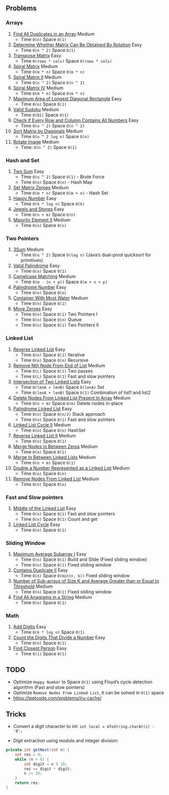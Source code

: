 ## Problems

### Arrays

1. [Find All Duplicates in an Array](https://leetcode.com/problems/find-all-duplicates-in-an-array) Medium
   - Time `O(n)` Space `O(1)`
2. [Determine Whether Matrix Can Be Obtained By Rotation](https://leetcode.com/problems/determine-whether-matrix-can-be-obtained-by-rotation) Easy
   - Time `O(n ^ 2)` Space `O(1)`
3. [Transpose Matrix](https://leetcode.com/problems/transpose-matrix) Easy
   - Time `O(rows * cols)` Space `O(rows * cols)`
4. [Spiral Matrix](https://leetcode.com/problems/spiral-matrix) Medium
   - Time `O(m * n)` Space `O(m * n)`
5. [Spiral Matrix II](https://leetcode.com/problems/spiral-matrix-ii) Medium
   - Time `O(n ^ 2)` Space `O(n ^ 2)`
6. [Spiral Matrix IV](https://leetcode.com/problems/spiral-matrix-iv) Medium
   - Time `O(m * n)` Space `O(m * n)`
7. [Maximum Area of Longest Diagonal Rectangle](https://leetcode.com/problems/maximum-area-of-longest-diagonal-rectangle) Easy
   - Time `O(n)` Space `O(1)`
8. [Valid Sudoku](https://leetcode.com/problems/valid-sudoku) Medium
   - Time `O(81)` Space `O(1)`
9. [Check if Every Row and Column Contains All Numbers](https://leetcode.com/problems/check-if-every-row-and-column-contains-all-numbers) Easy
   - Time `O(n ^ 2)` Space `O(n ^ 2)`
10. [Sort Matrix by Diagonals](https://leetcode.com/problems/sort-matrix-by-diagonals) Medium
    - Time `O(n ^ 2 log n)` Space `O(n)`
11. [Rotate Image](https://leetcode.com/problems/rotate-image) Medium
    - Time: `O(n ^ 2)` Space `O(1)`

### Hash and Set

1. [Two Sum](https://leetcode.com/problems/two-sum) Easy
   - Time `O(n ^ 2)` Space `O(1)` - Brute Force
   - Time `O(n)` Space `O(n)` - Hash Map
2. [Set Matrix Zeroes](https://leetcode.com/problems/set-matrix-zeroes) Medium
   - Time `O(m * n)` Space `O(m + n)` - Hash Set
3. [Happy Number](https://leetcode.com/problems/happy-number) Easy
   - Time `O(k * log n)` Space `O(k)`
4. [Jewels and Stones](https://leetcode.com/problems/jewels-and-stones) Easy
   - Time `O(n + m)` Space `O(n)`
5. [Majority Element II](https://leetcode.com/problems/majority-element-ii) Medium
   - Time `O(n)` Space `O(n)`

### Two Pointers

1. [3Sum](https://leetcode.com/problems/3sum) Medium
   - Time `O(n ^ 2)` Space `O(log n)` (Java’s dual-pivot quicksort for primitives)
2. [Valid Palindrome](https://leetcode.com/problems/valid-palindrome) Easy
   - Time `O(n)` Space `O(1)`
3. [Camelcase Matching](https://leetcode.com/problems/camelcase-matching) Medium
   - Time `O(m · (n + p))` Space `O(m + n + p)`
4. [Palindrome Number](https://leetcode.com/problems/palindrome-number) Easy
   - Time `O(n)` Space `O(n)`
5. [Container With Most Water](https://leetcode.com/problems/container-with-most-water) Medium
   - Time `O(n)` Space `O(1)`
6. [Move Zeroes](https://leetcode.com/problems/move-zeroes) Easy
   - Time `O(n)` Space `O(1)` Two Pointers I
   - Time `O(n)` Space `O(n)` Queue
   - Time `O(n)` Space `O(1)` Two Pointers II

### Linked List

1. [Reverse Linked List](https://leetcode.com/problems/reverse-linked-list) Easy
   - Time `O(n)` Space `O(1)` Iterative
   - Time `O(n)` Space `O(n)` Recursive
2. [Remove Nth Node From End of List](https://leetcode.com/problems/remove-nth-node-from-end-of-list) Medium
   - Time `O(L)` Space `O(1)` Two passes
   - Time `O(L)` Space `O(1)` Fast and slow pointers
3. [Intersection of Two Linked Lists](https://leetcode.com/problems/intersection-of-two-linked-lists) Easy
   - Time `O(lenA + lenB)` Space `O(lenA)` Set
   - Time `O(lenA + lenB)` Space `O(1)` Combination of list1 and list2
4. [Delete Nodes From Linked List Present in Array](https://leetcode.com/problems/delete-nodes-from-linked-list-present-in-array) Medium
   - Time `O(n + m)` Space `O(m)` Delete nodes in-place
5. [Palindrome Linked List](https://leetcode.com/problems/palindrome-linked-list) Easy 
   - Time `O(n)` Space `O(n/2)` Stack approach
   - Time `O(n)` Space `O(1)` Fast and slow pointers
6. [Linked List Cycle II](https://leetcode.com/problems/linked-list-cycle-ii) Medium
   - Time `O(n)` Space `O(n)` HashSet
7. [Reverse Linked List II](https://leetcode.com/problems/reverse-linked-list-ii) Medium
   - Time `O(n)` Space `O(1)`
8. [Merge Nodes in Between Zeros](https://leetcode.com/problems/merge-nodes-in-between-zeros) Medium
   - Time `O(n)` Space `O(1)`
9. [Merge In Between Linked Lists](https://leetcode.com/problems/merge-in-between-linked-lists) Medium
   - Time `O(n + m)` Space `O(1)`
10. [Double a Number Represented as a Linked List](https://leetcode.com/problems/double-a-number-represented-as-a-linked-list) Medium
    - Time `O(n)` Space `O(n)`
11. [Remove Nodes From Linked List](https://leetcode.com/problems/remove-nodes-from-linked-list) Medium
    - Time `O(n)` Space `O(n)`

### Fast and Slow pointers

1. [Middle of the Linked List](https://leetcode.com/problems/middle-of-the-linked-list) Easy
   - Time `O(n)` Space `O(1)` Fast and slow pointers
   - Time `O(n)` Space `O(1)` Count and get
2. [Linked List Cycle](https://leetcode.com/problems/linked-list-cycle) Easy
   - Time `O(n)` Space `O(1)`

### Sliding Window

1. [Maximum Average Subarray I](https://leetcode.com/problems/maximum-average-subarray-i) Easy
   - Time `O(n)` Space `O(1)` Build and Slide (Fixed sliding window)
   - Time `O(n)` Space `O(1)` Fixed sliding window
2. [Contains Duplicate II](https://leetcode.com/problems/contains-duplicate-ii) Easy
   - Time `O(n)` Space `O(min(n, k))` Fixed sliding window
3. [Number of Sub-arrays of Size K and Average Greater than or Equal to Threshold](https://leetcode.com/problems/number-of-sub-arrays-of-size-k-and-average-greater-than-or-equal-to-threshold) Medium
   - Time `O(n)` Space `O(1)` Fixed sliding window
4. [Find All Anagrams in a String](https://leetcode.com/problems/find-all-anagrams-in-a-string) Medium
   - Time `O(n)` Space `O(1)`

### Math

1. [Add Digits](https://leetcode.com/problems/add-digits) Easy
   - Time `O(k * log n)` Space `O(1)`
2. [Count the Digits That Divide a Number](https://leetcode.com/problems/count-the-digits-that-divide-a-number) Easy
   - Time `O(n)` Space `O(1)`
3. [Find Closest Person](https://leetcode.com/problems/find-closest-person) Easy
   - Time `O(1)` Space `O(1)`

## TODO

- Optimize `Happy Number` to Space `O(1)` using Floyd’s cycle detection algorithm (Fast and slow pointers)
- Optimize `Remove Nodes From Linked List`, it can be solved in `O(1)` space
- https://leetcode.com/problems/lru-cache/

## Tricks

- Convert a digit character to int: `int local = mToString.charAt(i) - '0';`

- Digit extraction using modulo and integer division:

```java
private int getNext(int n) {
    int res = 0;
    while (n > 0) {
        int digit = n % 10;
        res += digit * digit;
        n /= 10;
    }
    return res;
}
`````